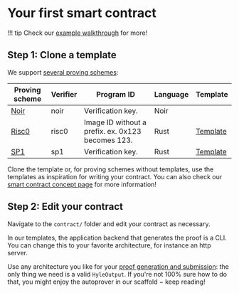 # Your first smart contract

!!! tip
    Check our [example walkthrough](./example/index.md) for more!

## Step 1: Clone a template

We support [several proving schemes](../reference/supported-proving-schemes.md):

| Proving scheme | Verifier | Program ID | Language | Template |
|----------------|----------|---------------------------------------------------|---|---|
| [Noir](https://noir-lang.org/docs/)     | noir     | Verification key. | Noir | |
| [Risc0](https://risc0.com/docs/)    | risc0    | Image ID without a prefix. ex. 0x123 becomes 123. | Rust | [Template](https://github.com/Hyle-org/template-risc0)|
| [SP1](https://docs.succinct.xyz/docs/introduction)        | sp1   | Verification key.       | Rust | [Template](https://github.com/Hyle-org/template-sp1)|

Clone the template or, for proving schemes without templates, use the templates as inspiration for writing your contract. You can also check our [smart contract concept page](../concepts/smart-contracts.md) for more information!

## Step 2: Edit your contract

Navigate to the `contract/` folder and edit your contract as necessary.

In our templates, the application backend that generates the proof is a CLI. You can change this to your favorite architecture, for instance an http server.

Use any architecture you like for your [proof generation and submission](../concepts/proof-generation.md): the only thing we need is a valid `HyleOutput`. If you're not 100% sure how to do that, you might enjoy the autoprover in our scaffold − keep reading!
